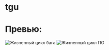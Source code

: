 # tgu
# Превью:
![Жизненный цикл бага](https://user-images.githubusercontent.com/115026663/194627872-8500adbf-00d4-4fd7-904c-c64953bb8187.png)
![Жизненный цикл ПО](https://user-images.githubusercontent.com/115026663/194627876-e83ffdf6-79d2-4d5a-b7e4-212154c30259.png)
